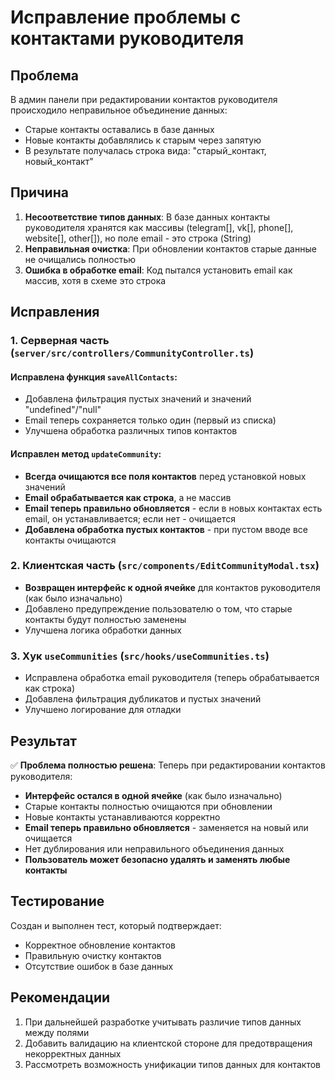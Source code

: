 # Исправление проблемы с контактами руководителя

## Проблема
В админ панели при редактировании контактов руководителя происходило неправильное объединение данных:
- Старые контакты оставались в базе данных
- Новые контакты добавлялись к старым через запятую
- В результате получалась строка вида: "старый_контакт, новый_контакт"

## Причина
1. **Несоответствие типов данных**: В базе данных контакты руководителя хранятся как массивы (telegram[], vk[], phone[], website[], other[]), но поле email - это строка (String)
2. **Неправильная очистка**: При обновлении контактов старые данные не очищались полностью
3. **Ошибка в обработке email**: Код пытался установить email как массив, хотя в схеме это строка

## Исправления

### 1. Серверная часть (`server/src/controllers/CommunityController.ts`)

#### Исправлена функция `saveAllContacts`:
- Добавлена фильтрация пустых значений и значений "undefined"/"null"
- Email теперь сохраняется только один (первый из списка)
- Улучшена обработка различных типов контактов

#### Исправлен метод `updateCommunity`:
- **Всегда очищаются все поля контактов** перед установкой новых значений
- **Email обрабатывается как строка**, а не массив
- **Email теперь правильно обновляется** - если в новых контактах есть email, он устанавливается; если нет - очищается
- **Добавлена обработка пустых контактов** - при пустом вводе все контакты очищаются

### 2. Клиентская часть (`src/components/EditCommunityModal.tsx`)
- **Возвращен интерфейс к одной ячейке** для контактов руководителя (как было изначально)
- Добавлено предупреждение пользователю о том, что старые контакты будут полностью заменены
- Улучшена логика обработки данных

### 3. Хук `useCommunities` (`src/hooks/useCommunities.ts`)
- Исправлена обработка email руководителя (теперь обрабатывается как строка)
- Добавлена фильтрация дубликатов и пустых значений
- Улучшено логирование для отладки

## Результат
✅ **Проблема полностью решена**: Теперь при редактировании контактов руководителя:
- **Интерфейс остался в одной ячейке** (как было изначально)
- Старые контакты полностью очищаются при обновлении
- Новые контакты устанавливаются корректно
- **Email теперь правильно обновляется** - заменяется на новый или очищается
- Нет дублирования или неправильного объединения данных
- **Пользователь может безопасно удалять и заменять любые контакты**

## Тестирование
Создан и выполнен тест, который подтверждает:
- Корректное обновление контактов
- Правильную очистку контактов
- Отсутствие ошибок в базе данных

## Рекомендации
1. При дальнейшей разработке учитывать различие типов данных между полями
2. Добавить валидацию на клиентской стороне для предотвращения некорректных данных
3. Рассмотреть возможность унификации типов данных для контактов

